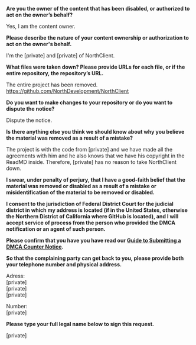**Are you the owner of the content that has been disabled, or authorized to act on the owner’s behalf?**

Yes, I am the content owner.

**Please describe the nature of your content ownership or authorization to act on the owner's behalf.**

I'm the [private] and [private] of NorthClient.

**What files were taken down? Please provide URLs for each file, or if the entire repository, the repository’s URL.**

The entire project has been removed.  
https://github.com/NorthDevelopment/NorthClient

**Do you want to make changes to your repository or do you want to dispute the notice?**

Dispute the notice.

**Is there anything else you think we should know about why you believe the material was removed as a result of a mistake?**

The project is with the code from [private] and we have made all the agreements with him and he also knows that we have his copyright in the ReadMD inside. Therefore, [private] has no reason to take NorthClient down.

**I swear, under penalty of perjury, that I have a good-faith belief that the material was removed or disabled as a result of a mistake or misidentification of the material to be removed or disabled.**

**I consent to the jurisdiction of Federal District Court for the judicial district in which my address is located (if in the United States, otherwise the Northern District of California where GitHub is located), and I will accept service of process from the person who provided the DMCA notification or an agent of such person.**

**Please confirm that you have you have read our <a href="https://docs.github.com/articles/guide-to-submitting-a-dmca-counter-notice">Guide to Submitting a DMCA Counter Notice</a>.**

**So that the complaining party can get back to you, please provide both your telephone number and physical address.**

Adress:  
[private]  
[private]  
[private]  

Number:  
[private]  

**Please type your full legal name below to sign this request.**

[private]  
